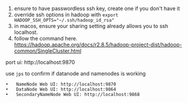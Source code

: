 1. ensure to have passwordless ssh key, create one if you don't have it
2. override ssh options in hadoop with `export HADOOP_SSH_OPTS="~/.ssh/hadoop_id_rsa"`
3. in macos, ensure your sharing setting already allows you to ssh localhost.
3. follow the command here. https://hadoop.apache.org/docs/r2.8.5/hadoop-project-dist/hadoop-common/SingleCluster.html


port ui: http://localhost:9870

use `jps` to confirm if datanode and namenodes is working

	•	NameNode Web UI: http://localhost:9870
	•	DataNode Web UI: http://localhost:9864
	•	SecondaryNameNode Web UI: http://localhost:9868
